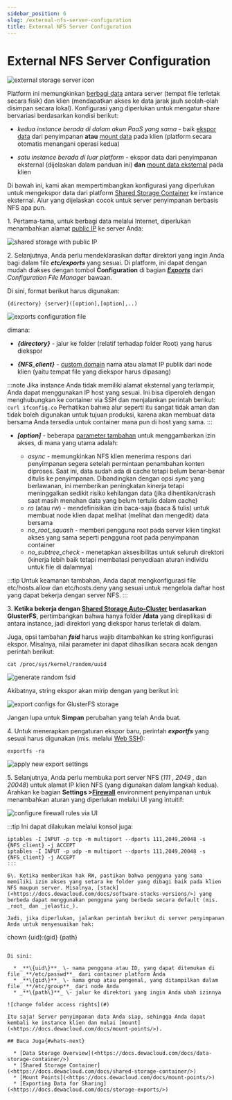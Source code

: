 ```yaml
---
sidebar_position: 6
slug: /external-nfs-server-configuration
title: External NFS Server Configuration
---
```


# External NFS Server Configuration

![external storage server icon](#)

Platform ini memungkinkan [berbagi data](<https://docs.dewacloud.com/docs/data-storage-container/>) antara server (tempat file terletak secara fisik) dan klien (mendapatkan akses ke data jarak jauh seolah-olah disimpan secara lokal). Konfigurasi yang diperlukan untuk mengatur share bervariasi berdasarkan kondisi berikut:

  * _kedua instance berada di dalam akun PaaS yang sama_ \- baik [ekspor data](<https://docs.dewacloud.com/docs/storage-exports/>) dari penyimpanan __atau__ [mount data](<https://docs.dewacloud.com/docs/mount-points/>) pada klien (platform secara otomatis menangani operasi kedua)

  * _satu instance berada di luar platform_ \- ekspor data dari penyimpanan eksternal (dijelaskan dalam panduan ini) __dan__ [mount data eksternal](<https://docs.dewacloud.com/docs/mount-points/>) pada klien

Di bawah ini, kami akan mempertimbangkan konfigurasi yang diperlukan untuk mengekspor data dari platform [Shared Storage Container](<https://docs.dewacloud.com/docs/shared-storage-container/>) ke instance eksternal. Alur yang dijelaskan cocok untuk server penyimpanan berbasis NFS apa pun.

1\. Pertama-tama, untuk berbagi data melalui Internet, diperlukan menambahkan alamat [public IP](<https://docs.dewacloud.com/docs/public-ip/>) ke server Anda:

![shared storage with public IP](#)

2\. Selanjutnya, Anda perlu mendeklarasikan daftar direktori yang ingin Anda bagi dalam file _**etc/exports**_ yang sesuai. Di platform, ini dapat dengan mudah diakses dengan tombol **Configuration** di bagian _**[Exports](<https://docs.dewacloud.com/docs/storage-exports/>)**_ dari _Configuration File Manager_ bawaan.

Di sini, format berikut harus digunakan:

```
{directory} {server}([option],[option],..)
```

![exports configuration file](#)

dimana:

  * _**\{directory\}**_ \- jalur ke folder (relatif terhadap folder Root) yang harus diekspor

  * _**\{NFS_client\}**_ \- [custom domain](<https://docs.dewacloud.com/docs/custom-domains/>) nama atau alamat IP publik dari node klien (yaitu tempat file yang diekspor harus dipasang)

:::note 
Jika instance Anda tidak memiliki alamat eksternal yang terlampir, Anda dapat menggunakan IP host yang sesuai. Ini bisa diperoleh dengan menghubungkan ke container via SSH dan menjalankan perintah berikut: `curl ifconfig.co` Perhatikan bahwa alur seperti itu sangat tidak aman dan tidak boleh digunakan untuk tujuan produksi, karena akan membuat data bersama Anda tersedia untuk container mana pun di host yang sama.
:::

  * _**[option]**_ \- beberapa [parameter tambahan](<https://linux.die.net/man/5/exports>) untuk menggambarkan izin akses, di mana yang utama adalah:

    * _async_ \- memungkinkan NFS klien menerima respons dari penyimpanan segera setelah permintaan penambahan konten diproses. Saat ini, data sudah ada di cache tetapi belum benar-benar ditulis ke penyimpanan. Dibandingkan dengan opsi _sync_ yang berlawanan, ini memberikan peningkatan kinerja tetapi meninggalkan sedikit risiko kehilangan data (jika dihentikan/crash saat masih menahan data yang belum tertulis dalam cache)
    * _ro_ (atau _rw_) - mendefinisikan izin baca-saja (baca & tulis) untuk membuat node klien dapat melihat (melihat dan mengedit) data bersama
    * _no_root_squash_ \- memberi pengguna root pada server klien tingkat akses yang sama seperti pengguna root pada penyimpanan container
    * _no_subtree_check_ \- menetapkan aksesibilitas untuk seluruh direktori (kinerja lebih baik tetapi membatasi penyediaan aturan individu untuk file di dalamnya)

:::tip 
Untuk keamanan tambahan, Anda dapat mengkonfigurasi file etc/hosts.allow dan etc/hosts.deny yang sesuai untuk mengelola daftar host yang dapat bekerja dengan server NFS.
:::

3\. __Ketika bekerja dengan [Shared Storage Auto-Cluster](<https://docs.dewacloud.com/docs/shared-storage-container/#shared-storage-auto-cluster>) berdasarkan GlusterFS__, pertimbangkan bahwa hanya folder **/data** yang direplikasi di antara instance, jadi direktori yang diekspor harus terletak di dalam.

Juga, opsi tambahan _**fsid**_ harus wajib ditambahkan ke string konfigurasi ekspor. Misalnya, nilai parameter ini dapat dihasilkan secara acak dengan perintah berikut:

```
cat /proc/sys/kernel/random/uuid
```

![generate random fsid](#)

Akibatnya, string ekspor akan mirip dengan yang berikut ini:

![export configs for GlusterFS storage](#)

Jangan lupa untuk **Simpan** perubahan yang telah Anda buat.

4\. Untuk menerapkan pengaturan ekspor baru, perintah _**exportfs**_ yang sesuai harus digunakan (mis. melalui [Web SSH](<https://docs.dewacloud.com/docs/web-ssh-client/>)):

```
exportfs -ra
```

![apply new export settings](#)

5\. Selanjutnya, Anda perlu membuka port server NFS (_111_ , _2049_ , dan _20048_) untuk alamat IP klien NFS (yang digunakan dalam langkah kedua). Arahkan ke bagian **Settings >[Firewall](<https://docs.dewacloud.com/docs/custom-firewall/>)** environment penyimpanan untuk menambahkan aturan yang diperlukan melalui UI yang intuitif:

![configure firewall rules via UI](#)

:::tip 
Ini dapat dilakukan melalui konsol juga:
```
iptables -I INPUT -p tcp -m multiport --dports 111,2049,20048 -s {NFS_client} -j ACCEPT  
iptables -I INPUT -p udp -m multiport --dports 111,2049,20048 -s {NFS_client} -j ACCEPT
:::

6\. Ketika memberikan hak RW, pastikan bahwa pengguna yang sama memiliki izin akses yang setara ke folder yang dibagi baik pada klien NFS maupun server. Misalnya, [stack](<https://docs.dewacloud.com/docs/software-stacks-versions/>) yang berbeda dapat menggunakan pengguna yang berbeda secara default (mis. _root_ dan _jelastic_).

Jadi, jika diperlukan, jalankan perintah berikut di server penyimpanan Anda untuk menyesuaikan hak:

```
chown {uid}:{gid} {path}
```

Di sini:

  * _**\{uid\}**_ \- nama pengguna atau ID, yang dapat ditemukan di file _**/etc/passwd**_ dari container platform Anda
  * _**\{gid\}**_ \- nama grup atau pengenal, yang ditampilkan dalam file _**/etc/group**_ dari node Anda
  * _**\{path\}**_ \- jalur ke direktori yang ingin Anda ubah izinnya

![change folder access rights](#)

Itu saja! Server penyimpanan data Anda siap, sehingga Anda dapat kembali ke instance klien dan mulai [mount](<https://docs.dewacloud.com/docs/mount-points/>).

## Baca Juga{#whats-next}

  * [Data Storage Overview](<https://docs.dewacloud.com/docs/data-storage-container/>)
  * [Shared Storage Container](<https://docs.dewacloud.com/docs/shared-storage-container/>)
  * [Mount Points](<https://docs.dewacloud.com/docs/mount-points/>)
  * [Exporting Data for Sharing](<https://docs.dewacloud.com/docs/storage-exports/>)